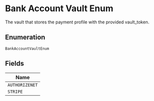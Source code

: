 
# Bank Account Vault Enum

The vault that stores the payment profile with the provided vault_token.

## Enumeration

`BankAccountVaultEnum`

## Fields

| Name |
|  --- |
| `AUTHORIZENET` |
| `STRIPE` |

